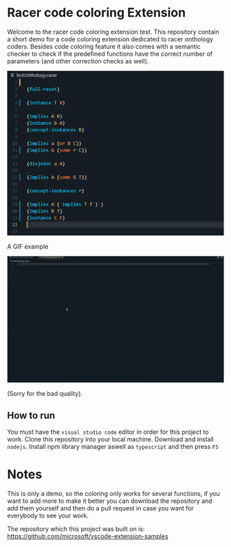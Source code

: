 # Racer code coloring Extension

Welcome to the racer code coloring extension test.
This repository contain a short demo for a code coloring extension
dedicated to racer onthology coders. 
Besides code coloring feature it also comes with a semantic checker to
check if the predefined functions have the correct number of parameters (and other correction
checks as well).

![Screenshot](CodeColoring.png)

A GIF example

![ Alt text](capture.gif)

(Sorry for the bad quality).
## How to run

You must have the <code>visual studio code</code> editor in order for this project to work.
Clone this repository into your local machine.
Download and install <code>nodejs</code>.
Install npm library manager aswell as <code>typescript</code> and then
press <code>F5</code>

# Notes

This is only a demo, so the coloring only works for several functions, if you want to add more to make it better
you can download the repository and add them yourself and then do a pull request in case you want for everybody
to see your work.

The repository which this project was built on is:
https://github.com/microsoft/vscode-extension-samples


